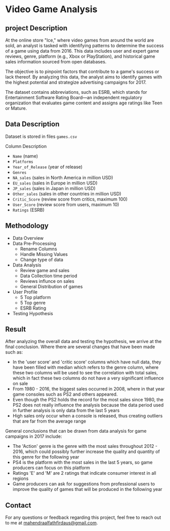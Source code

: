 # Video Game Analysis

## project Description
At the online store "Ice," where video games from around the world are sold, an analyst is tasked with identifying patterns to determine the success of a game using data from 2016. This data includes user and expert game reviews, genre, platform (e.g., Xbox or PlayStation), and historical game sales information sourced from open databases.

The objective is to pinpoint factors that contribute to a game's success or lack thereof. By analyzing this data, the analyst aims to identify games with the highest potential and strategize advertising campaigns for 2017.

The dataset contains abbreviations, such as ESRB, which stands for Entertainment Software Rating Board—an independent regulatory organization that evaluates game content and assigns age ratings like Teen or Mature.

## Data Description
Dataset is stored in files `games.csv`

Column Description
- `Name` (name)
- `Platforms`
- `Year_of_Release` (year of release)
- `Genres`
- `NA_sales` (sales in North America in million USD)
- `EU_sales` (sales in Europe in million USD)
- `JP_sales` (sales in Japan in million USD)
- `Other_sales` (sales in other countries in million USD)
- `Critic_Score` (review score from critics, maximum 100)
- `User_Score` (review score from users, maximum 10)
- `Ratings` (ESRB)

## Methodology
- Data Overview
- Data Pre-Processing
  - Rename Columns
  - Handle Missing Values
  - Change type of data
- Data Analysis
  - Review game and sales
  - Data Collection time period
  - Reviews influnce on sales
  - General Distribution of games
- User Profile
  - 5 Top platform
  - 5 Top genre
  - ESRB Rating
- Testing Hypothesis

## Result
After analyzing the overall data and testing the hypothesis, we arrive at the final conclusion. Where there are several changes that have been made such as:
- In the 'user score' and 'critic score' columns which have null data, they have been filled with median which refers to the genre column, where these two columns will be used to see the correlation with total sales, which in fact these two columns do not have a very significant influence on sale
- From 1980 - 2016, the biggest sales occurred in 2008, where in that year game consoles such as PS2 and others appeared.
- Even though the PS2 holds the record for the most sales since 1980, the PS2 does not really influence the analysis because the data period used in further analysis is only data from the last 5 years
- High sales only occur when a console is released, thus creating outliers that are far from the average range

General conclusions that can be drawn from data analysis for game campaigns in 2017 include:
- The 'Action' genre is the genre with the most sales throughout 2012 - 2016, which could possibly further increase the quality and quantity of this genre for the following year
- PS4 is the platform with the most sales in the last 5 years, so game producers can focus on this platform
- Ratings 'E' and 'M' are 2 ratings that indicate consumer interest in all regions
- Game producers can ask for suggestions from professional users to improve the quality of games that will be produced in the following year

## Contact
For any questions or feedback regarding this project, feel free to reach out to me at mahendraalfathfirdaus@gmail.com.
